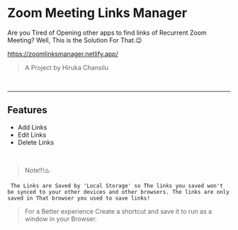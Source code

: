 # Zoom Meeting Links Manager

Are you Tired of Opening other apps to find links of Recurrent Zoom Meeting? Well, This is the Solution For That.😉

https://zoomlinksmanager.netlify.app/

> A Project by Hiruka Chansilu

<br>
<hr>

## Features

- Add Links
- Edit Links
- Delete Links

<br>

> Note!!!♨️

` The Links are Saved by 'Local Storage' so The links you saved won't be synced to your other devices and other browsers. The links are only saved in That browser you used to save links!`

> For a Better experience Create a shortcut and save it to run as a window in your Browser.
